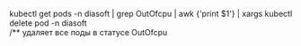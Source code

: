 kubectl get pods -n diasoft | grep OutOfcpu | awk {'print $1'} | xargs kubectl delete pod -n diasoft  
/** удаляет все поды в статусе OutOfcpu

